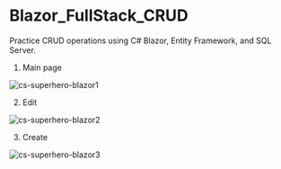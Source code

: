 # Blazor_FullStack_CRUD

Practice CRUD operations using C# Blazor, Entity Framework, and SQL Server.

1. Main page <br />

![cs-superhero-blazor1](https://user-images.githubusercontent.com/77683174/180658426-19c19163-5322-4c29-bd92-a20271997c44.png)
<br />

2. Edit <br />

![cs-superhero-blazor2](https://user-images.githubusercontent.com/77683174/180658510-57a41f35-ca1e-4813-978e-4a51c856f1bd.png)
<br />

3. Create <br />

![cs-superhero-blazor3](https://user-images.githubusercontent.com/77683174/180658514-28261d7c-fe9c-43d6-8e9b-a381cd5b8044.png)

